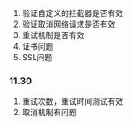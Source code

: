 1. 验证自定义的拦截器是否有效
2. 验证取消网络请求是否有效
3. 重试机制是否有效
4. 证书问题
5. SSL问题


### 11.30
1. 重试次数，重试时间测试有效
2. 取消机制有问题